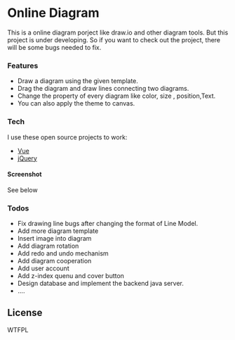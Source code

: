 # Online Diagram

This is a online diagram porject like draw.io and other diagram tools.
But this project is under developing. So if you want to check out the project, there will be some bugs needed to fix.

### Features

  - Draw a diagram using the given template.
  - Drag the diagram and draw lines connecting two diagrams.
  - Change the property of every diagram like color, size , position,Text.
  - You can also apply the theme to canvas.

### Tech
I use these open source projects to work:
* [Vue] 
* [jQuery] 

#### Screenshot

See below


### Todos

 - Fix drawing line bugs after changing the format of Line Model.
 - Add more diagram template
 - Insert image into diagram
 - Add diagram rotation
 - Add redo and undo mechanism
 - Add diagram cooperation
 - Add user account
 - Add z-index quenu and cover button
 - Design database and implement the backend java server.
 - ....

License
----

WTFPL


[//]: # (These are reference links used in the body of this note and get stripped out when the markdown processor does its job. There is no need to format nicely because it shouldn't be seen. Thanks SO - http://stackoverflow.com/questions/4823468/store-comments-in-markdown-syntax)


   [Vue]: <http://cn.vuejs.org/>
   [jQuery]: <http://jquery.com>
